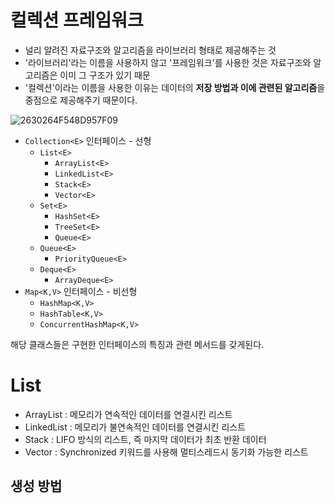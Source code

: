 # 컬렉션 프레임워크 
* 널리 알려진 자료구조와 알고리즘을 라이브러리 형태로 제공해주는 것          
* '라이브러리'라는 이름을 사용하지 않고 '프레임워크'를 사용한 것은 자료구조와 알고리즘은 이미 그 구조가 있기 때문          
* '컬렉션'이라는 이름을 사용한 이유는 데이터의 **저장 방법과 이에 관련된 알고리즘**을 중점으로 제공해주기 때문이다.        
     
![2630264F548D957F09](https://user-images.githubusercontent.com/50267433/93338124-f8a1e900-f864-11ea-93e5-df3405ba4b29.jpg)
     
* `Collection<E>` 인터페이스 - 선형
    * `List<E>` 
      * `ArrayList<E>`
      * `LinkedList<E>`
      * `Stack<E>`
      * `Vector<E>`
    * `Set<E>`
      * `HashSet<E>`
      * `TreeSet<E>`
      * `Queue<E>`   
    * `Queue<E>`
      * `PriorityQueue<E>`
    * `Deque<E>`
      * `ArrayDeque<E>`
* `Map<K,V>` 인터페이스 - 비선형
    * `HashMap<K,V>`
    * `HashTable<K,V>`
    * `ConcurrentHashMap<K,V>`


해당 클래스들은 구현한 인터페이스의 특징과 관련 메서드를 갖게된다.   

# List<E>
  
* ArrayList<E> : 메모리가 연속적인 데이터를 연결시킨 리스트         
* LinkedList<E> : 메모리가 불연속적인 데이터를 연결시킨 리스트         
* Stack<E> : LIFO 방식의 리스트, 즉 마지막 데이터가 최초 반환 데이터         
* Vector<E> : Synchronized 키워드를 사용해 멀티스레드시 동기화 가능한 리스트       

## 생성 방법    
